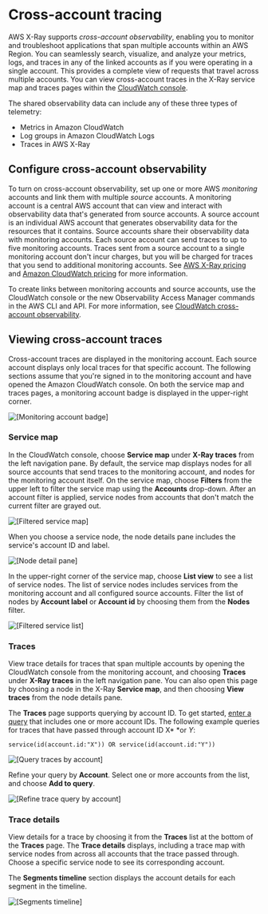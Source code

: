 # Cross\-account tracing<a name="xray-console-crossaccount"></a>

AWS X\-Ray supports *cross\-account observability*, enabling you to monitor and troubleshoot applications that span multiple accounts within an AWS Region\. You can seamlessly search, visualize, and analyze your metrics, logs, and traces in any of the linked accounts as if you were operating in a single account\. This provides a complete view of requests that travel across multiple accounts\. You can view cross\-account traces in the X\-Ray service map and traces pages within the [CloudWatch console](https://console.aws.amazon.com/cloudwatch/)\.

The shared observability data can include any of these three types of telemetry: 
+ Metrics in Amazon CloudWatch
+ Log groups in Amazon CloudWatch Logs
+ Traces in AWS X\-Ray

## Configure cross\-account observability<a name="xray-console-crossaccount-configure"></a>

To turn on cross\-account observability, set up one or more AWS *monitoring* accounts and link them with multiple *source* accounts\. A monitoring account is a central AWS account that can view and interact with observability data that's generated from source accounts\. A source account is an individual AWS account that generates observability data for the resources that it contains\. Source accounts share their observability data with monitoring accounts\. Each source account can send traces to up to five monitoring accounts\. Traces sent from a source account to a single monitoring account don't incur charges, but you will be charged for traces that you send to additional monitoring accounts\. See [AWS X\-Ray pricing](https://aws.amazon.com/xray/pricing/) and [Amazon CloudWatch pricing](https://aws.amazon.com/cloudwatch/pricing/) for more information\.

To create links between monitoring accounts and source accounts, use the CloudWatch console or the new Observability Access Manager commands in the AWS CLI and API\. For more information, see [CloudWatch cross\-account observability](https://docs.aws.amazon.com/AmazonCloudWatch/latest/monitoring/CloudWatch-Unified-Cross-Account.html)\. 

## Viewing cross\-account traces<a name="xray-console-crossaccount-view"></a>

Cross\-account traces are displayed in the monitoring account\. Each source account displays only local traces for that specific account\. The following sections assume that you're signed in to the monitoring account and have opened the Amazon CloudWatch console\. On both the service map and traces pages, a monitoring account badge is displayed in the upper\-right corner\.

![\[Monitoring account badge\]](http://docs.aws.amazon.com/xray/latest/devguide/images/crossaccount-monitoring-account.png)

### Service map<a name="xray-console-crossaccount-view-servicemap"></a>

In the CloudWatch console, choose **Service map** under **X\-Ray traces** from the left navigation pane\. By default, the service map displays nodes for all source accounts that send traces to the monitoring account, and nodes for the monitoring account itself\. On the service map, choose **Filters** from the upper left to filter the service map using the **Accounts** drop\-down\. After an account filter is applied, service nodes from accounts that don't match the current filter are grayed out\.

![\[Filtered service map\]](http://docs.aws.amazon.com/xray/latest/devguide/images/crossaccount-servicemap-account-filter.png)

 When you choose a service node, the node details pane includes the service's account ID and label\. 

![\[Node detail pane\]](http://docs.aws.amazon.com/xray/latest/devguide/images/crossaccount-servicemap-node-detail.png)

In the upper\-right corner of the service map, choose **List view** to see a list of service nodes\. The list of service nodes includes services from the monitoring account and all configured source accounts\. Filter the list of nodes by **Account label** or **Account id** by choosing them from the **Nodes** filter\.

![\[Filtered service list\]](http://docs.aws.amazon.com/xray/latest/devguide/images/crossaccount-servicelist-account-filter.png)

### Traces<a name="xray-console-crossaccount-view-traces"></a>

View trace details for traces that span multiple accounts by opening the CloudWatch console from the monitoring account, and choosing **Traces** under **X\-Ray traces** in the left navigation pane\. You can also open this page by choosing a node in the X\-Ray **Service map**, and then choosing **View traces** from the node details pane\. 

The **Traces** page supports querying by account ID\. To get started, [enter a query](xray-console-filters.md) that includes one or more account IDs\. The following example queries for traces that have passed through account ID X* *or *Y*:

```
service(id(account.id:"X")) OR service(id(account.id:"Y"))
```

![\[Query traces by account\]](http://docs.aws.amazon.com/xray/latest/devguide/images/crossaccount-traces-query-by-account.png)

Refine your query by **Account**\. Select one or more accounts from the list, and choose **Add to query**\. 

![\[Refine trace query by account\]](http://docs.aws.amazon.com/xray/latest/devguide/images/crossaccount-traces-refine-by-account.png)

### Trace details<a name="xray-console-crossaccount-trace-details"></a>

View details for a trace by choosing it from the **Traces** list at the bottom of the **Traces** page\. The **Trace details** displays, including a trace map with service nodes from across all accounts that the trace passed through\. Choose a specific service node to see its corresponding account\. 

The **Segments timeline** section displays the account details for each segment in the timeline\.

![\[Segments timeline\]](http://docs.aws.amazon.com/xray/latest/devguide/images/crossaccount-traces-segment-timeline.png)